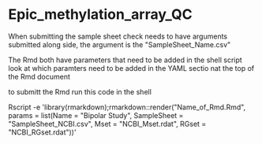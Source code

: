 # Epic_methylation_array_QC


When submitting the sample sheet check needs to have arguments submitted along side, the argument is the "SampleSheet_Name.csv"

The Rmd both have parameters that need to be added in the shell script
look at which paramters need to be added in the YAML sectio nat the top of the Rmd document

to submitt the Rmd run this code in the shell

Rscript -e 'library(rmarkdown);rmarkdown::render("Name_of_Rmd.Rmd", params = list(Name = "Bipolar Study", SampleSheet = "SampleSheet_NCBI.csv", Mset = "NCBI_Mset.rdat", RGset = "NCBI_RGset.rdat"))'
